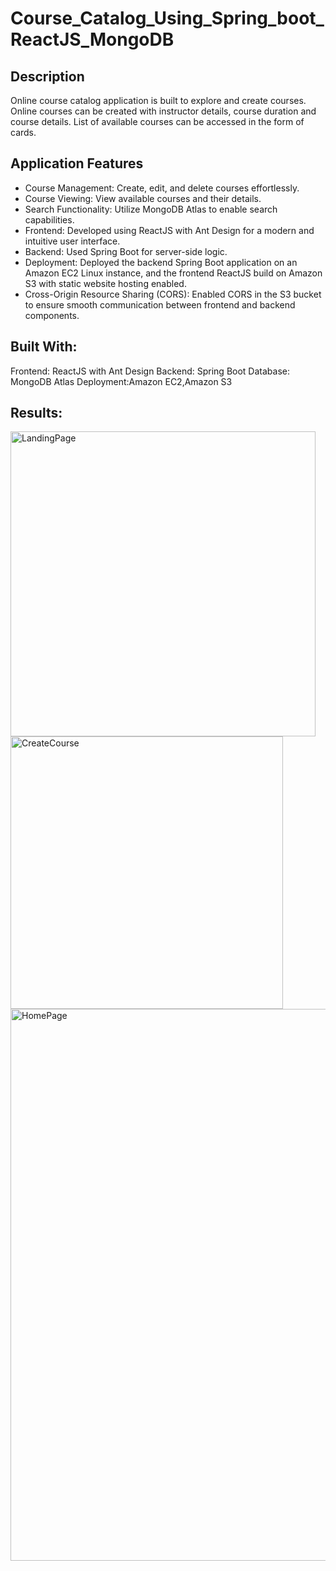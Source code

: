 # Course_Catalog_Using_Spring_boot_ReactJS_MongoDB

## Description

Online course catalog application is built to explore and create courses. Online courses can be created with instructor details, course duration and course details. List of available courses can be accessed in the form of cards.

## Application Features

* Course Management: Create, edit, and delete courses effortlessly.
* Course Viewing: View available courses and their details.
* Search Functionality: Utilize MongoDB Atlas to enable search capabilities.
* Frontend: Developed using ReactJS with Ant Design for a modern and intuitive user interface.
* Backend: Used Spring Boot for server-side logic.
* Deployment: Deployed the backend Spring Boot application on an Amazon EC2 Linux instance, and the frontend ReactJS build on Amazon S3 with static website hosting enabled.
* Cross-Origin Resource Sharing (CORS): Enabled CORS in the S3 bucket to ensure smooth communication between frontend and backend components.


## Built With:

Frontend: ReactJS with Ant Design
Backend: Spring Boot
Database: MongoDB Atlas
Deployment:Amazon EC2,Amazon S3

## Results:

<div>
<img width="488" alt="LandingPage" src="https://github.com/sunilkumar272/Course_Catalog_Using_Spring_boot_ReactJS_MongoDB/assets/41378148/382b5196-91cf-4e49-9c10-69fb704dd6d2">
</div>
<div>
<img width="436" alt="CreateCourse" src="https://github.com/sunilkumar272/Course_Catalog_Using_Spring_boot_ReactJS_MongoDB/assets/41378148/9aea289a-5ce7-4df6-bfbd-7b7ecabda8b8">
</div>
<div>
<img width="883" alt="HomePage" src="https://github.com/sunilkumar272/Course_Catalog_Using_Spring_boot_ReactJS_MongoDB/assets/41378148/b68ca49a-3e9f-4a88-9794-f04ed1b3f011">
</div>

